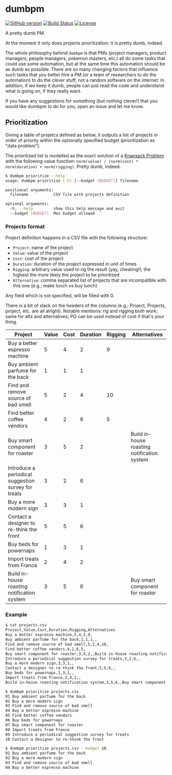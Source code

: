 # dumbpm

[![GitHub version](https://badge.fury.io/gh/poros%2Fdumbpm.svg)](https://badge.fury.io/gh/poros%2Fdumbpm)
[![Build Status](https://travis-ci.org/poros/dumbpm.svg?branch=master)](https://travis-ci.org/poros/dumbpm)
[![License](https://img.shields.io/badge/License-Apache%202.0-blue.svg)](https://opensource.org/licenses/Apache-2.0)

A pretty dumb PM.

At the moment it only does projects prioritization: it is pretty dumb, indeed.

The whole philosophy behind `dumbpm` is that PMs (project managers, product managers, people managers, pokemon masters, etc.) all do some tasks that could use some automation, but at the same time this automation should be as dumb as possible. There are so many changing factors that influence such tasks that you better hire a PM (or a team of researchers to do the automation) to do the clever stuff, not a random software on the internet. In addition, if we keep it dumb, people can just read the code and understand what is going on, if they really want.

If you have any suggestions for something (but nothing clever!) that you would like dumbpm to do for you, open an issue and let me know.

## Prioritization

Giving a table of projetcs defined as below, it outputs a list of projects in order of priority within the optionally specified budget (prioritization as "data problem").

The prioritized list is modelled as the exact solution of a [Knapsack Problem](https://en.wikipedia.org/wiki/Knapsack_problem) with the following value function: `norm(value) / (norm(cost) * norm(duration) + norm(rigging)`. Pretty dumb, indeed.

```bash
$ dumbpm prioritize --help
usage: dumbpm prioritize [-h] [--budget [BUDGET]] filename

positional arguments:
  filename           CSV file with projects definition

optional arguments:
  -h, --help         show this help message and exit
  --budget [BUDGET]  Max budget allowed
```

### Projects format

Project definition happens in a CSV file with the following structure:

- `Project`: name of the project
- `Value`: value of the project
- `Cost`: cost of the project
- `Duration`: duration of the project expressed in unit of times
- `Rigging`: arbitrary value used to rig the result (yay, cheating!); the highest the more likely the project to be prioritized
- `Alternative`: comma separated list of projects that are incompatible with this one (e.g.; make lunch vs buy lunch)

Any field which is not specified, will be filled with 0.

There is a bit of slack on the headers of the columns (e.g.; Project, Projects, project, etc. are all alright). Notable mentions: rig and rigging both work; same for alts and alternatives; PQ can be used instead of cost if that's your thing.


| Project                                             | Value | Cost | Duration | Rigging | Alternatives                                |
|-----------------------------------------------------|-------|------|----------|---------|---------------------------------------------|
| Buy a better espresso machine                       | 5     | 4    | 2        | 9       |                                             |
| Buy ambient parfume for the back                    | 1     | 1    | 1        |         |                                             |
| Find and remove source of bad smell                 | 5     | 2    | 4        | 10      |                                             |
| Find better coffee vendors                          | 4     | 2    | 6        | 5       |                                             |
| Buy smart component for roaster                     | 3     | 5    | 2        |         | Build in-house roasting notification system |
| Introduce a periodical suggestion survey for treats | 3     | 2    | 6        |         |                                             |
| Buy a more modern sign                              | 3     | 3    | 1        |         |                                             |
| Contact a designer to re-think the front            | 5     | 5    | 6        |         |                                             |
| Buy beds for powernaps                              | 1     | 3    | 1        |         |                                             |
| Import treats from France                           | 2     | 4    | 2        |         |                                             |
| Build in-house roasting notification system         | 3     | 5    | 6        |         | Buy smart component for roaster             |



### Example

```bash
$ cat projects.csv
Project,Value,Cost,Duration,Rigging,Alternatives
Buy a better espresso machine,5,4,2,9,
Buy ambient parfume for the back,1,1,1,,
Find and remove source of bad smell,5,2,4,10,
Find better coffee vendors,4,2,6,5,
Buy smart component for roaster,3,5,2,,Build in-house roasting notification system
Introduce a periodical suggestion survey for treats,3,2,6,,
Buy a more modern sign,3,3,1,,
Contact a designer to re-think the front,5,5,6,,
Buy beds for powernaps,1,3,1,,
Import treats from France,2,4,2,,
Build in-house roasting notification system,3,5,6,,Buy smart component for roaster

$ dumbpm prioritize projects.csv
01 Buy ambient parfume for the back
02 Buy a more modern sign
03 Find and remove source of bad smell
04 Buy a better espresso machine
05 Find better coffee vendors
06 Buy beds for powernaps
07 Buy smart component for roaster
08 Import treats from France
09 Introduce a periodical suggestion survey for treats
10 Contact a designer to re-think the front

$ dumbpm prioritize projects.csv --budget 10
01 Buy ambient parfume for the back
02 Buy a more modern sign
03 Find and remove source of bad smell
04 Buy a better espresso machine
```
